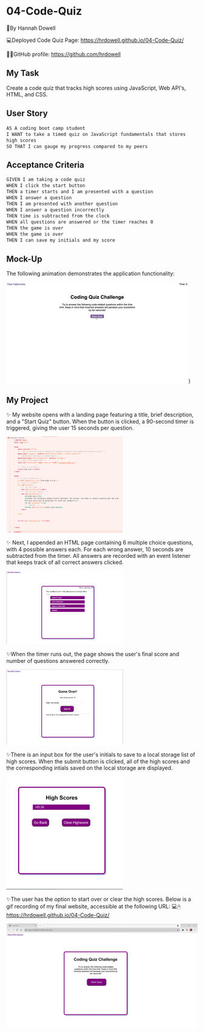 # 04-Code-Quiz

📝By Hannah Dowell

💻Deployed Code Quiz Page: https://hrdowell.github.io/04-Code-Quiz/

👩‍💻GitHub profile: https://github.com/hrdowell

## My Task

Create a code quiz that tracks high scores using JavaScript, Web API's, HTML, and CSS.



## User Story

```
AS A coding boot camp student
I WANT to take a timed quiz on JavaScript fundamentals that stores high scores
SO THAT I can gauge my progress compared to my peers
```

## Acceptance Criteria

```
GIVEN I am taking a code quiz
WHEN I click the start button
THEN a timer starts and I am presented with a question
WHEN I answer a question
THEN I am presented with another question
WHEN I answer a question incorrectly
THEN time is subtracted from the clock
WHEN all questions are answered or the timer reaches 0
THEN the game is over
WHEN the game is over
THEN I can save my initials and my score
```

## Mock-Up

The following animation demonstrates the application functionality:

![A user clicks through an interactive coding quiz, then enters initials to save the high score before resetting and starting over.](./assets/images/04-web-apis-homework-demo.gif))

## My Project

✨ My website opens with a landing page featuring a title, brief description, and a "Start Quiz" button. When the button is clicked, a 90-second timer is triggered, giving the user 15 seconds per question.

<img src="./assets/images/indexpic.PNG" alt="index.html VS Code Screenshot" style="zoom:30%;" />

✨ Next, I appended an HTML page containing 6 multiple choice questions, with 4 possible answers each. For each wrong answer, 10 seconds are subtracted from the timer. All answers are recorded with an event listener that keeps track of all correct answers clicked. 

<img src="./assets/images/questionsscreenshot.PNG" alt="Code Quiz Multiple Choice Questions Screenshot" style="zoom:30%;" />

✨When the timer runs out, the page shows the user's final score and number of questions answered correctly. 

<img src="./assets/images/gameover.PNG" alt="Code Quiz Game Over Screenshot" style="zoom:30%;" />

✨There is an input box for the user's initials to save to a local storage list of high scores. When the submit button is clicked, all of the high scores and the corresponding intials saved on the local storage are displayed. 

<img src="./assets/images/highscores.PNG" alt="Code Quiz High Scores Screenshot" style="zoom:30%;" />

✨The user has the option to start over or clear the high scores. Below is a gif recording of my final website, accessible at the following URL: 💻🖱 https://hrdowell.github.io/04-Code-Quiz/

![index.html VS Code screenshot](./assets/images/recording.gif)

